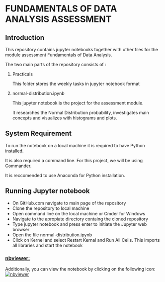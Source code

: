 # FUNDAMENTALS OF DATA ANALYSIS ASSESSMENT

## Introduction


This repository contains jupyter notebooks together with other files for the module assessment Fundamentals of Data Analysis.

The two main parts of the repository consists of :
1. Practicals

   This folder stores the weekly tasks in jupyter notebook format

2. normal-distribution.ipynb

   This jupyter notebook is the project for the assessment module. 

   It researches the Normal Distribution probability, investigates main concepts and visualizes with histograms and plots.


## System Requirement

To run the notebook on a local machine it is required to have Python installed.

It is also required a command line. For this project, we will be using Commander.

It is reccomended to use Anaconda for Python installation.

## Running Jupyter notebook

- On GitHub.com navigate to main page of the repository 
- Clone the repository to local machine 
- Open command line on the local machine or Cmder for Windows
- Navigate to the apropiate directory containg the cloned repository
- Type jupyter notebook and press enter to initiate the Jupyter web browser
- Open the file normal-distribution.ipynb
- Click on Kernel and select Restart Kernal and Run All Cells. This imports all libraries and start the notebook


<h3><b><u><p id='Viewer'>nbviewer:</b></u></p></h3>
	
Additionally, you can view the notebook by clicking on the following icon: 
[![nbviewer](https://raw.githubusercontent.com/jupyter/design/master/logos/Badges/nbviewer_badge.svg)](https://nbviewer.org/github/G00411367/funddata-assessment/blob/main/normal-distribution.ipynb)


